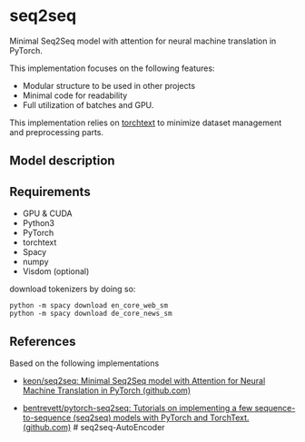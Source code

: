 # seq2seq

Minimal Seq2Seq model with attention for neural machine translation in PyTorch.

This implementation focuses on the following features:

- Modular structure to be used in other projects
- Minimal code for readability
- Full utilization of batches and GPU.

This implementation relies on [torchtext](https://github.com/pytorch/text) to minimize dataset management and preprocessing parts.

## Model description



## Requirements

* GPU & CUDA
* Python3
* PyTorch
* torchtext
* Spacy
* numpy
* Visdom (optional)

download tokenizers by doing so:
```
python -m spacy download en_core_web_sm
python -m spacy download de_core_news_sm
```


## References

Based on the following implementations

* [keon/seq2seq: Minimal Seq2Seq model with Attention for Neural Machine Translation in PyTorch (github.com)](https://github.com/keon/seq2seq)

- [bentrevett/pytorch-seq2seq: Tutorials on implementing a few sequence-to-sequence (seq2seq) models with PyTorch and TorchText. (github.com)](https://github.com/bentrevett/pytorch-seq2seq)
#   s e q 2 s e q - A u t o E n c o d e r  
 